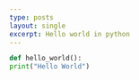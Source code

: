 ```yaml
---
type: posts
layout: single
excerpt: Hello world in python
---
```



```python
def hello_world():
print("Hello World")
```


